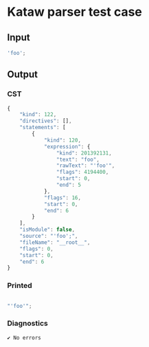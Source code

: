 # Kataw parser test case

## Input

`````js
'foo';
`````

## Output

### CST

```javascript
{
    "kind": 122,
    "directives": [],
    "statements": [
        {
            "kind": 120,
            "expression": {
                "kind": 201392131,
                "text": "foo",
                "rawText": "'foo'",
                "flags": 4194400,
                "start": 0,
                "end": 5
            },
            "flags": 16,
            "start": 0,
            "end": 6
        }
    ],
    "isModule": false,
    "source": "'foo';",
    "fileName": "__root__",
    "flags": 0,
    "start": 0,
    "end": 6
}
```

### Printed

```javascript

"'foo'";
```

### Diagnostics

```javascript
✔ No errors
```

